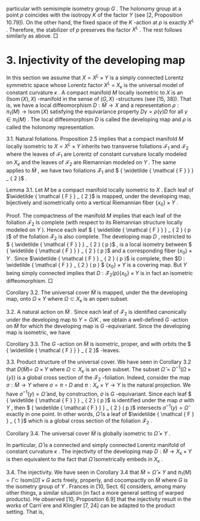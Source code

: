 particular with semisimple isometry group $G$ . The holonomy group at a point $p$ coincides with the isotropy $K$ of the factor $Y$ (see [2, Proposition 10.79]). On the other hand, the fixed space of the $K$ -action at $p$ is exactly $X ^ { L }$ . Therefore, the stabilizer of $p$ preserves the factor $X ^ { L }$ . The rest follows similarly as above. □  

# 3. Injectivity of the developing map  

In this section we assume that $X = X ^ { L } \times Y$ is a simply connected Lorentz symmetric space whose Lorentz factor $X ^ { L } \ = \ X _ { \kappa }$ is the universal model of constant curvature $\kappa$ . A compact manifold $M$ locally isometric to $X$ is an $( \operatorname { I s o m } ( X ) , X )$ -manifold in the sense of $( G , X )$ -structures (see [15, 38]). That is, we have a local diffeomorphism $D : { \widetilde { M } } \to X$ and a representation $\rho : \pi _ { 1 } ( M ) \to \operatorname { I s o m } ( X )$ satisfying the equivariance property $D \gamma = \rho ( \gamma ) D$ for all $\gamma \in \pi _ { 1 } ( M )$ . The local diffeomorphism $D$ is called the developing map and $\rho$ is called the holonomy representation.  

3.1. Natural foliations. Proposition 2.5 implies that a compact manifold $M$ locally isometric to $X = X ^ { L } \times Y$ inherits two transverse foliations $\mathcal { F } _ { 1 }$ and $\mathcal { F } _ { 2 }$ where the leaves of ${ \mathcal { F } } _ { 1 }$ are Lorentz of constant curvature locally modeled on $X _ { \kappa }$ and the leaves of $\mathcal { F } _ { 2 }$ are Riemannian modeled on $Y$ . The same applies to $\widetilde { M }$ , we have two foliations $\mathcal { \widetilde { F } } _ { 1 }$ and $ { \widetilde { \mathcal { F } } } _ { 2 }$ .  

Lemma 3.1. Let $M$ be a compact manifold locally isometric to $X$ . Each leaf of $\widetilde { \mathcal { F } } _ { 2 }$ is mapped, under the developing map, bijectively and isometrically onto a vertical Riemannian fiber $\{ x _ { 0 } \} \times Y$ .  

Proof. The compactness of the manifold $M$ implies that each leaf of the foliation $\mathcal { F } _ { 2 }$ is complete (with respect to its Riemannian structure locally modeled on $Y$ ). Hence each leaf $ { \widetilde { \mathcal { F } } } _ { 2 } ( p )$ of the foliation $\mathcal { \tilde { F } } _ { 2 }$ is also complete. The developing map $D$ , restricted to $ { \widetilde { \mathcal { F } } } _ { 2 } ( p )$ , is a local isometry between $ { \widetilde { \mathcal { F } } } _ { 2 } ( p )$ and a corresponding fiber $\{ x _ { 0 } \} \times Y$ . Since $\widetilde { \mathcal { F } } _ { 2 } ( p )$ is complete, then $D : \widetilde { \mathcal { F } } _ { 2 } ( p ) $ $\{ x _ { 0 } \} \times Y$ is a covering map. But $Y$ being simply connected implies that $D : \mathcal { \widetilde { F } } _ { 2 } ( p )  \{ x _ { 0 } \} \times Y$ is in fact an isometric diffeomorphism. □  

Corollary 3.2. The universal cover $\widetilde { M }$ is mapped, under the the developing map, onto $\Omega \times Y$ where $\Omega \subset X _ { \kappa }$ is an open subset.  

3.2. A natural action on $\widetilde { M }$ . Since each leaf of $\mathcal { \tilde { F } } _ { 2 }$ is identified canonically under the developing map to $Y = G / K$ , we obtain a well-defined $G$ -action on $\widetilde { M }$ for which the developing map is $G$ -equivariant. Since the developing map is isometric, we have  

Corollary 3.3. The $G$ -action on $\widetilde { M }$ is isometric, proper, and with orbits the $ { \widetilde { \mathcal { F } } } _ { 2 }$ -leaves.  

3.3. Product structure of the universal cover. We have seen in Corollary 3.2 that $D ( \widetilde { M } ) =$ $\Omega \times Y$ where $\Omega \subset X _ { \kappa }$ is an open subset. The subset $\widehat { \Omega } = D ^ { - 1 } \left( \Omega \times \{ y \} \right)$ is a global cross section of the $\mathcal { \tilde { F } } _ { 2 }$ -foliation. Indeed, consider the map $\sigma : \widetilde { M } \to Y$ where $\sigma = \pi \circ D$ and $\pi : X _ { \kappa } \times Y \to Y$ is the natural projection. We have $\sigma ^ { - 1 } ( y ) = \widehat { \Omega }$ and, by construction, $\sigma$ is $G$ -equivariant. Since each leaf $ { \widetilde { \mathcal { F } } } _ { 2 } ( p )$ is identified under the map $\sigma$ with $Y$ , then $ { \widetilde { \mathcal { F } } } _ { 2 } ( p )$ intersects $\sigma ^ { - 1 } ( y ) = \widehat { \Omega }$ exactly in one point. In other words, $\widehat \Omega$ is a leaf of $\widetilde { \mathcal { F } } _ { 1 }$ which is a global cross section of the foliation $\mathcal { \tilde { F } } _ { 2 }$ .  

Corollary 3.4. The universal cover $\widetilde { M }$ is globally isometric to ${ \widehat { \Omega } } \times Y$ .  

In particular, $\widehat { \Omega }$ is a connected and simply connected Lorentz manifold of constant curvature $\kappa$ . The injectivity of the developing map $D : { \widetilde { M } } \to X _ { \kappa } \times Y$ is then equivalent to the fact that $\widehat { \Omega }$ isometrically embeds in $X _ { \kappa }$ .  

3.4. The injectivity. We have seen in Corollary 3.4 that $\widetilde { M } = \widehat { \Omega } \times Y$ and $\pi _ { 1 } ( M ) = \Gamma \subset$ $\mathrm { I s o m } ( \widehat { \Omega } ) \times G$ acts freely, properly, and cocompactly on $\widetilde { M }$ where $G$ is the isometry group of $Y$ . Frances in [10, Sect. 6] considers, among many other things, a similar situation (in fact a more general setting of warped products). He observed [10, Proposition 6.9] that the injectivity result in the works of Carri\`ere and Klingler [7, 24] can be adapted to the product setting. That is,  
